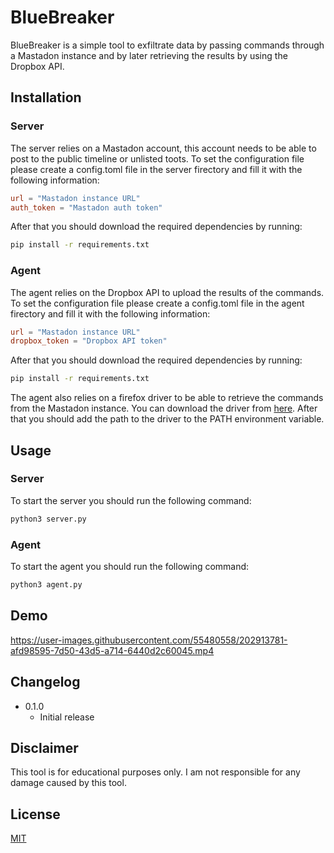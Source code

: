 # BlueBreaker

BlueBreaker is a simple tool to exfiltrate data by passing commands through a Mastadon instance and by later retrieving the results by using the Dropbox API.

## Installation

### Server

The server relies on a Mastadon account, this account needs to be able to post to the public timeline or unlisted toots. To set the configuration file please create a config.toml file in the server firectory and fill it with the following information:

```toml
url = "Mastadon instance URL"
auth_token = "Mastadon auth token"
```

After that you should download the required dependencies by running:

```bash
pip install -r requirements.txt
```

### Agent

The agent relies on the Dropbox API to upload the results of the commands. To set the configuration file please create a config.toml file in the agent firectory and fill it with the following information:

```toml
url = "Mastadon instance URL"
dropbox_token = "Dropbox API token"
```

After that you should download the required dependencies by running:

```bash
pip install -r requirements.txt
```

The agent also relies on a firefox driver to be able to retrieve the commands from the Mastadon instance. You can download the driver from [here](https://github.com/mozilla/geckodriver). After that you should add the path to the driver to the PATH environment variable.


## Usage

### Server

To start the server you should run the following command:

```bash
python3 server.py
```

### Agent

To start the agent you should run the following command:

```bash
python3 agent.py
```

## Demo

https://user-images.githubusercontent.com/55480558/202913781-afd98595-7d50-43d5-a714-6440d2c60045.mp4

## Changelog

* 0.1.0
    * Initial release

## Disclaimer

This tool is for educational purposes only. I am not responsible for any damage caused by this tool.

## License

[MIT](https://github.com/Pengrey/BlueBreaker/blob/main/LICENSE)


